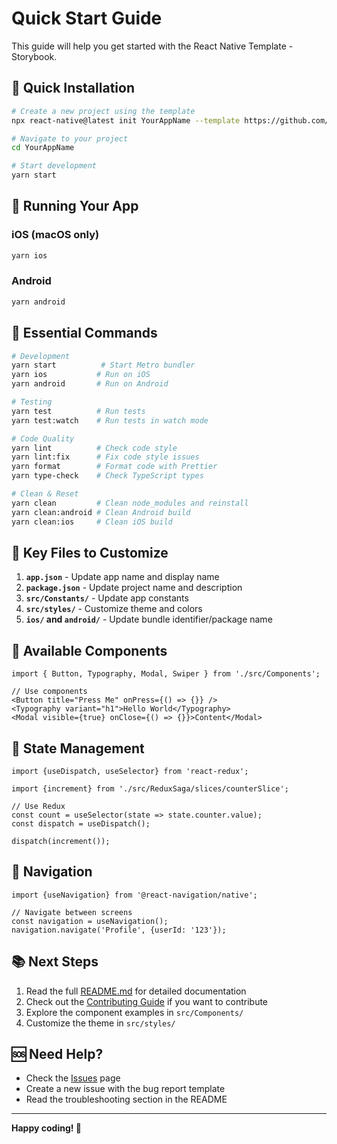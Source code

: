 # Quick Start Guide

This guide will help you get started with the React Native Template - Storybook.

## 🚀 Quick Installation

```bash
# Create a new project using the template
npx react-native@latest init YourAppName --template https://github.com/yourusername/react-native-template-storybook

# Navigate to your project
cd YourAppName

# Start development
yarn start
```

## 📱 Running Your App

### iOS (macOS only)

```bash
yarn ios
```

### Android

```bash
yarn android
```

## 🔧 Essential Commands

```bash
# Development
yarn start          # Start Metro bundler
yarn ios           # Run on iOS
yarn android       # Run on Android

# Testing
yarn test          # Run tests
yarn test:watch    # Run tests in watch mode

# Code Quality
yarn lint          # Check code style
yarn lint:fix      # Fix code style issues
yarn format        # Format code with Prettier
yarn type-check    # Check TypeScript types

# Clean & Reset
yarn clean         # Clean node_modules and reinstall
yarn clean:android # Clean Android build
yarn clean:ios     # Clean iOS build
```

## 📁 Key Files to Customize

1. **`app.json`** - Update app name and display name
2. **`package.json`** - Update project name and description
3. **`src/Constants/`** - Update app constants
4. **`src/styles/`** - Customize theme and colors
5. **`ios/` and `android/`** - Update bundle identifier/package name

## 🎨 Available Components

```tsx
import { Button, Typography, Modal, Swiper } from './src/Components';

// Use components
<Button title="Press Me" onPress={() => {}} />
<Typography variant="h1">Hello World</Typography>
<Modal visible={true} onClose={() => {}}>Content</Modal>
```

## 🔄 State Management

```tsx
import {useDispatch, useSelector} from 'react-redux';

import {increment} from './src/ReduxSaga/slices/counterSlice';

// Use Redux
const count = useSelector(state => state.counter.value);
const dispatch = useDispatch();

dispatch(increment());
```

## 🧭 Navigation

```tsx
import {useNavigation} from '@react-navigation/native';

// Navigate between screens
const navigation = useNavigation();
navigation.navigate('Profile', {userId: '123'});
```

## 📚 Next Steps

1. Read the full [README.md](README.md) for detailed documentation
2. Check out the [Contributing Guide](CONTRIBUTING.md) if you want to contribute
3. Explore the component examples in `src/Components/`
4. Customize the theme in `src/styles/`

## 🆘 Need Help?

- Check the [Issues](https://github.com/yourusername/react-native-template-storybook/issues) page
- Create a new issue with the bug report template
- Read the troubleshooting section in the README

---

**Happy coding! 🎉**
